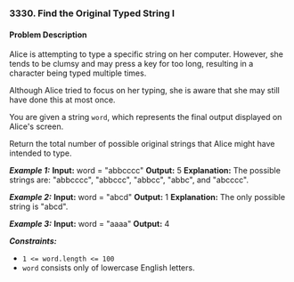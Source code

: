 ### 3330. Find the Original Typed String I

#### Problem Description

Alice is attempting to type a specific string on her computer. However, she tends to be clumsy and may press a key for too long, resulting in a character being typed multiple times.

Although Alice tried to focus on her typing, she is aware that she may still have done this at most once.

You are given a string `word`, which represents the final output displayed on Alice's screen.

Return the total number of possible original strings that Alice might have intended to type.

**_Example 1:_**
**Input:** word = "abbcccc"
**Output:** 5
**Explanation:**
The possible strings are: "abbcccc", "abbccc", "abbcc", "abbc", and "abcccc".

**_Example 2:_**
**Input:** word = "abcd"
**Output:** 1
**Explanation:**
The only possible string is "abcd".

**_Example 3:_**
**Input:** word = "aaaa"
**Output:** 4

**_Constraints:_**

- `1 <= word.length <= 100`
- `word` consists only of lowercase English letters.
